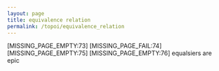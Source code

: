 ```yaml
---
layout: page
title: equivalence relation
permalink: /topoi/equivalence_relation
---
```

[MISSING_PAGE_EMPTY:73] [MISSING_PAGE_FAIL:74] [MISSING_PAGE_EMPTY:75] [MISSING_PAGE_EMPTY:76] equalsiers are epic
